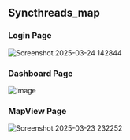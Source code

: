 ## Syncthreads_map
### Login Page
![Screenshot 2025-03-24 142844](https://github.com/user-attachments/assets/81c7948d-f6dc-4a34-a13c-2e927c3984b0) 

### Dashboard Page
![image](https://github.com/user-attachments/assets/27391494-b4da-4527-8ebb-b193eaacd60c)

### MapView Page
![Screenshot 2025-03-23 232252](https://github.com/user-attachments/assets/0c5b23e4-dc4e-444b-a3a3-8aefc73feb0c)


